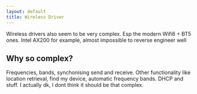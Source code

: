 ```yaml
---
layout: default
title: Wireless Driver
---
```

Wireless drivers also seem to be very complex. Esp the modern Wifi6 + BT5 ones. Intel AX200 for example, almost impossible to reverse engineer well

## Why so complex?
Frequencies, bands, synchonising send and receive. Other functionality like location retrieval, find my device, automatic frequency bands. DHCP and stuff.
I actually dk, I dont think it should be that complex.
